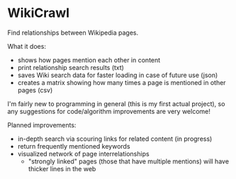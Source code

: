 # WikiCrawl
Find relationships between Wikipedia pages.

What it does:
- shows how pages mention each other in content
- print relationship search results (txt)
- saves Wiki search data for faster loading in case of future use (json)
- creates a matrix showing how many times a page is mentioned in other pages (csv)

I'm fairly new to programming in general (this is my first actual project), so any suggestions for code/algorithm improvements are very welcome!

Planned improvements:
- in-depth search via scouring links for related content (in progress)
- return frequently mentioned keywords
- visualized network of page interrelationships
  - "strongly linked" pages (those that have multiple mentions) will have thicker lines in the web